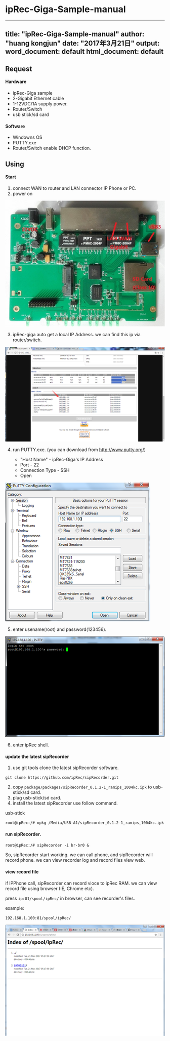 # ipRec-Giga-Sample-manual
---
title: "ipRec-Giga-Sample-manual"
author: "huang kongjun"
date: "2017年3月21日"
output:
  word_document: default
  html_document: default
---


## Request

#### Hardware

* ipRec-Giga sample
* 2-Gigabit Ethernet cable
* 1-12VDC/1A supply power.
* Router/Switch
* usb stick/sd card

#### Software

* Windowns OS
* PUTTY.exe
* Router/Switch enable DHCP function.

## Using

#### Start

1. connect WAN to router and LAN connector IP Phone or PC.
2. power on

![image002](img/image002.jpg)

3. ipRec-giga auto get a local IP Address. we can find this ip via router/switch.

![image003](img/image003.png)

4. run PUTTY.exe. (you can download from <http://www.putty.org/>)

    * "Host Name" - ipRec-Giga's IP Address
    * Port -  22
    * Connection Type - SSH
    * Open

    
![image004](img/image004.png) 


5. enter usename(root) and password(123456).

![image006](img/image006.png)

6. enter ipRec shell.


#### update the latest sipRecorder

1. use git tools clone the latest sipRecorder software.
```
git clone https://github.com/ipRec/sipRecorder.git
```
2. copy `package/packages/sipRecorder_0.1.2-1_ramips_1004kc.ipk` to usb-stick/sd card.
3. plug usb-stick/sd card.
4. install the latest sipRecorder use follow command.

usb-stick

```
root@ipRec:/# opkg /Media/USB-A1/sipRecorder_0.1.2-1_ramips_1004kc.ipk
```

#### run sipRecorder.

```
root@ipRec:/# sipRecorder -i br-br0 &
```

So, sipRecorder start working. we can call phone, and sipRecorder will record phone. we can view recorder log and record files view web.

#### view record file

if IPPhone call, sipRecorder can record vioce to ipRec RAM. we can view record file using browser (IE, Chrome etc).

press `ip:81/spool/ipRec/` in browser, can see recorder's files.

example:

```
192.168.1.100:81/spool/ipRec/
```
![image008](img/image008.png)

